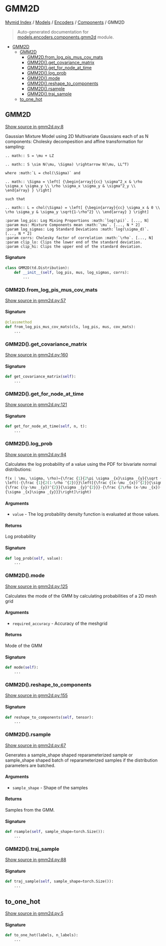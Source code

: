 # GMM2D

[Mymid Index](../../../README.md#mymid-index) /
[Models](../../index.md#models) /
[Encoders](../index.md#encoders) /
[Components](./index.md#components) /
GMM2D

> Auto-generated documentation for [models.encoders.components.gmm2d](https://github.com/enricobu96/myMID/blob/main/models/encoders/components/gmm2d.py) module.

- [GMM2D](#gmm2d)
  - [GMM2D](#gmm2d-1)
    - [GMM2D.from_log_pis_mus_cov_mats](#gmm2dfrom_log_pis_mus_cov_mats)
    - [GMM2D().get_covariance_matrix](#gmm2d()get_covariance_matrix)
    - [GMM2D().get_for_node_at_time](#gmm2d()get_for_node_at_time)
    - [GMM2D().log_prob](#gmm2d()log_prob)
    - [GMM2D().mode](#gmm2d()mode)
    - [GMM2D().reshape_to_components](#gmm2d()reshape_to_components)
    - [GMM2D().rsample](#gmm2d()rsample)
    - [GMM2D().traj_sample](#gmm2d()traj_sample)
  - [to_one_hot](#to_one_hot)

## GMM2D

[Show source in gmm2d.py:8](https://github.com/enricobu96/myMID/blob/main/models/encoders/components/gmm2d.py#L8)

Gaussian Mixture Model using 2D Multivariate Gaussians each of as N components:
Cholesky decompesition and affine transformation for sampling:


```Z \sim N(0, I)
.. math:: S = \mu + LZ

.. math:: S \sim N(\mu, \Sigma) \rightarrow N(\mu, LL^T)

where :math:`L = chol(\Sigma)` and

.. math:: \Sigma = \left[ {\begin{array}{cc} \sigma^2_x & \rho \sigma_x \sigma_y \\ \rho \sigma_x \sigma_y & \sigma^2_y \\ \end{array} } \right]

such that

.. math:: L = chol(\Sigma) = \left[ {\begin{array}{cc} \sigma_x & 0 \\ \rho \sigma_y & \sigma_y \sqrt{1-\rho^2} \\ \end{array} } \right]

:param log_pis: Log Mixing Proportions :math:`log(\pi)`. [..., N]
:param mus: Mixture Components mean :math:`\mu`. [..., N * 2]
:param log_sigmas: Log Standard Deviations :math:`log(\sigma_d)`. [..., N * 2]
:param corrs: Cholesky factor of correlation :math:`\rho`. [..., N]
:param clip_lo: Clips the lower end of the standard deviation.
:param clip_hi: Clips the upper end of the standard deviation.
```

#### Signature

```python
class GMM2D(td.Distribution):
    def __init__(self, log_pis, mus, log_sigmas, corrs):
        ...
```

### GMM2D.from_log_pis_mus_cov_mats

[Show source in gmm2d.py:57](https://github.com/enricobu96/myMID/blob/main/models/encoders/components/gmm2d.py#L57)

#### Signature

```python
@classmethod
def from_log_pis_mus_cov_mats(cls, log_pis, mus, cov_mats):
    ...
```

### GMM2D().get_covariance_matrix

[Show source in gmm2d.py:160](https://github.com/enricobu96/myMID/blob/main/models/encoders/components/gmm2d.py#L160)

#### Signature

```python
def get_covariance_matrix(self):
    ...
```

### GMM2D().get_for_node_at_time

[Show source in gmm2d.py:121](https://github.com/enricobu96/myMID/blob/main/models/encoders/components/gmm2d.py#L121)

#### Signature

```python
def get_for_node_at_time(self, n, t):
    ...
```

### GMM2D().log_prob

[Show source in gmm2d.py:94](https://github.com/enricobu96/myMID/blob/main/models/encoders/components/gmm2d.py#L94)

Calculates the log probability of a value using the PDF for bivariate normal distributions:


```python
f(x | \mu, \sigma, \rho)={\frac {1}{2\pi \sigma _{x}\sigma _{y}{\sqrt {1-\rho ^{2}}}}}\exp
\left(-{\frac {1}{2(1-\rho ^{2})}}\left[{\frac {(x-\mu _{x})^{2}}{\sigma _{x}^{2}}}+
{\frac {(y-\mu _{y})^{2}}{\sigma _{y}^{2}}}-{\frac {2\rho (x-\mu _{x})(y-\mu _{y})}
{\sigma _{x}\sigma _{y}}}\right]\right)
```

#### Arguments

- `value` - The log probability density function is evaluated at those values.

#### Returns

Log probability

#### Signature

```python
def log_prob(self, value):
    ...
```

### GMM2D().mode

[Show source in gmm2d.py:125](https://github.com/enricobu96/myMID/blob/main/models/encoders/components/gmm2d.py#L125)

Calculates the mode of the GMM by calculating probabilities of a 2D mesh grid

#### Arguments

- `required_accuracy` - Accuracy of the meshgrid

#### Returns

Mode of the GMM

#### Signature

```python
def mode(self):
    ...
```

### GMM2D().reshape_to_components

[Show source in gmm2d.py:155](https://github.com/enricobu96/myMID/blob/main/models/encoders/components/gmm2d.py#L155)

#### Signature

```python
def reshape_to_components(self, tensor):
    ...
```

### GMM2D().rsample

[Show source in gmm2d.py:67](https://github.com/enricobu96/myMID/blob/main/models/encoders/components/gmm2d.py#L67)

Generates a sample_shape shaped reparameterized sample or sample_shape
shaped batch of reparameterized samples if the distribution parameters
are batched.

#### Arguments

- `sample_shape` - Shape of the samples

#### Returns

Samples from the GMM.

#### Signature

```python
def rsample(self, sample_shape=torch.Size()):
    ...
```

### GMM2D().traj_sample

[Show source in gmm2d.py:88](https://github.com/enricobu96/myMID/blob/main/models/encoders/components/gmm2d.py#L88)

#### Signature

```python
def traj_sample(self, sample_shape=torch.Size()):
    ...
```



## to_one_hot

[Show source in gmm2d.py:5](https://github.com/enricobu96/myMID/blob/main/models/encoders/components/gmm2d.py#L5)

#### Signature

```python
def to_one_hot(labels, n_labels):
    ...
```


